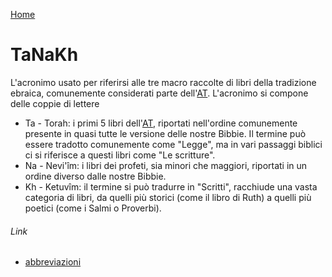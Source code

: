 [Home](/README.md)

# TaNaKh

L'acronimo usato per riferirsi alle tre macro raccolte di libri della tradizione ebraica, comunemente considerati parte dell'[AT](/Abbreviazioni/AT.md). L'acronimo si compone delle coppie di lettere
- Ta - Torah: i primi 5 libri dell'[AT](/Abbreviazioni/AT.md), riportati nell'ordine comunemente presente in quasi tutte le versione delle nostre Bibbie. Il termine può essere tradotto comunemente come "Legge", ma in vari passaggi biblici ci si riferisce a questi libri come "Le scritture".
- Na - Nevi'îm: i libri dei profeti, sia minori che maggiori, riportati in un ordine diverso dalle nostre Bibbie.
- Kh - Ketuvîm: il termine si può tradurre in "Scritti", racchiude una vasta categoria di libri, da quelli più storici (come il libro di Ruth) a quelli più poetici (come i Salmi o Proverbi).

###### Link

- [abbreviazioni](/abbreviazioni.md)